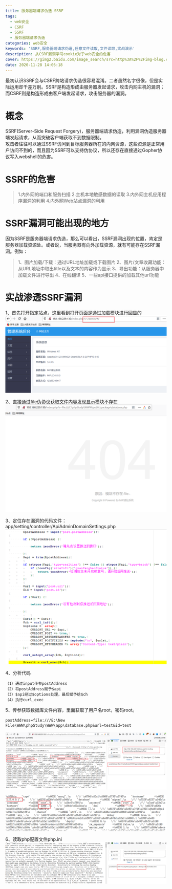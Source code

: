```yaml
---
title: 服务器端请求伪造-SSRF
tags: 
  - web安全
  - CSRF
  - SSRF
  - 服务器端请求伪造
categories: web安全
keywords: 'SSRF,服务器端请求伪造,任意文件读取,文件读取,实战演示'
description: 从CSRF漏洞学习cookie对于web安全的危害
cover: https://gimg2.baidu.com/image_search/src=http%3A%2F%2Fimg-blog.csdnimg.cn%2Fimg_convert%2F27a30abf3c1075c2dcff9371a6d8905e.png&refer=http%3A%2F%2Fimg-blog.csdnimg.cn&app=2002&size=f9999,10000&q=a80&n=0&g=0n&fmt=jpeg?sec=1630914926&t=2db2045c1dd34b138e02c2edd50efca7
date: 2020-11-28 14:05:18
---
```


<meta name="referrer" content="no-referrer"/>

最初认识SSRF会与CSRF跨站请求伪造很容易混淆。二者虽然名字很像，但是实际运用却千差万别。SSRF是构造形成由服务器发起请求，攻击内网主机的漏洞；而CSRF则是构造形成由客户端发起请求，攻击服务器的漏洞。

# 概念
SSRF(Server-Side Request Forgery)，服务器端请求伪造，利用漏洞伪造服务器端发起请求，从而突破客户端获取不到数据限制。	
攻击者往往可以通过SSRF访问到目标服务器所在的内网资源，这些资源是正常用户访问不到的，而且因为SSRF可以支持伪协议，所以还存在直接通过Gopher协议写入webshell的危害。
# SSRF的危害
>1.内外网的端口和服务扫描
2.主机本地敏感数据的读取
3.内外网主机应用程序漏洞的利用
4.内外网Web站点漏洞的利用 

# SSRF漏洞可能出现的地方
因为SSRF是服务器端请求伪造，那么可以看出，SSRF漏洞出现的位置，肯定是服务器加载资源处。或者说，当服务器有向外加载资源，就有可能存在SSRF漏洞。例如：
>1、图片加载/下载：通过URL地址加载或下载图片
2、图片/文章收藏功能：从URL地址中取出title以及文本的内容作为显示
3、导出功能：从服务器中加载文件进行导出
4、在线翻译
5、一些api接口提供的加载其他url功能
# 实战渗透SSRF漏洞
1、首先打开指定站点，这里看到打开页面是通过加载模块进行回显的
![upload successful](/images/13/1.png) 

2、直接通过file伪协议获取文件内容发现显示模块不存在
![upload successful](/images/13/2.png)  

3、定位存在漏洞的代码文件：app/setting/controller/ApiAdminDomainSettings.php
![upload successful](/images/13/3.png) 

4、分析代码
```
（1）通过input传参postAddress
（2）将postAddress赋予$api
（3）$api经过$options处理，最后赋予给$ch
（4）执行curl_exec
```
5、传参获取数据库文件内容，里面获取了用户名root，密码root。
```
postAddress=file:///E:\New File\WWW\phpStudy\WWW\app\database.php&url=test&id=test
```
![upload successful](/images/13/4.png)  

![upload successful](/images/13/5.png)  

6、读取php配置文件php.ini
![upload successful](/images/13/6.png)  

